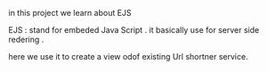 in this project we learn about EJS

EJS : stand for embeded Java Script . it basically use for server side redering .

here we use it to create a view odof existing Url shortner service.

